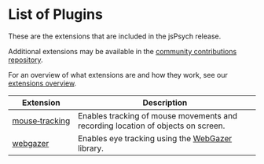 # List of Plugins

These are the extensions that are included in the jsPsych release. 

Additional extensions may be available in the [community contributions repository](https://github.com/jspsych/jspsych-contrib). 

For an overview of what extensions are and how they work, see our [extensions overview](../overview/extensions.md).


Extension | Description
------ | -----------
[mouse&#8209;tracking](../extensions/mouse-tracking.md) | Enables tracking of mouse movements and recording location of objects on screen.
[webgazer](../extensions/webgazer.md) | Enables eye tracking using the [WebGazer](https://webgazer.cs.brown.edu/) library.